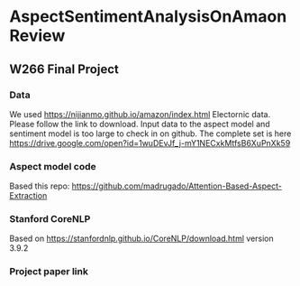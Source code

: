 # AspectSentimentAnalysisOnAmaonReview
## W266 Final Project
### Data
We used https://nijianmo.github.io/amazon/index.html Electornic data. Please follow the link to download.
Input data to the aspect model and sentiment model is too large to check in on github. The complete set is here https://drive.google.com/open?id=1wuDEvJf_j-mY1NECxkMtfsB6XuPnXk59

### Aspect model code
Based this repo: https://github.com/madrugado/Attention-Based-Aspect-Extraction

### Stanford CoreNLP
Based on https://stanfordnlp.github.io/CoreNLP/download.html version 3.9.2

### Project paper link
